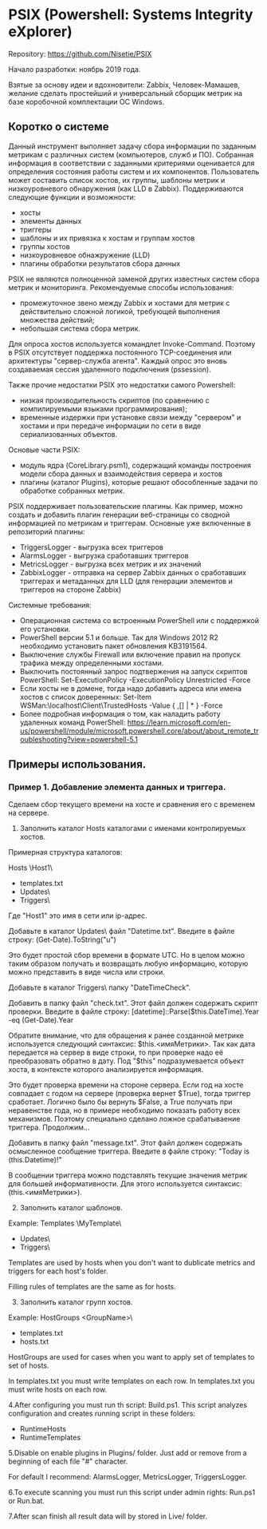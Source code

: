 # PSIX (Powershell: Systems Integrity eXplorer)

Repository: https://github.com/Nisetie/PSIX

Начало разработки: ноябрь 2019 года.

Взятые за основу идеи и вдохновители: Zabbix, Человек-Мамашев, желание сделать простейший и универсальный сборщик метрик на базе коробочной комплектации ОС Windows.

## Коротко о системе

Данный инструмент выполняет задачу сбора информации по заданным метрикам с различных систем (компьютеров, служб и ПО). Собранная информация в соответствии с заданными критериями оценивается для определения состояния работы систем и их компонентов.
Пользователь может составить список хостов, их группы, шаблоны метрик и низкоуровневого обнаружения (как LLD в Zabbix).
Поддерживаются следующие функции и возможности:
- хосты
- элементы данных
- триггеры
- шаблоны и их привязка к хостам и группам хостов
- группы хостов
- низкоуровневое обнажружение (LLD)
- плагины обработки результатов сбора данных

PSIX не являются полноценной заменой других известных систем сбора метрик и мониторинга. Рекомендуемые способы использования:
- промежуточное звено между Zabbix и хостами для метрик с действительно сложной логикой, требующей выполнения множества действий;
- небольшая система сбора метрик.

Для опроса хостов используется командлет Invoke-Command. Поэтому в PSIX отсутствует поддержка постоянного TCP-соединения или архитектуры "сервер-служба агента". Каждый опрос это вновь создаваемая сессия удаленного подключения (pssession).

Также прочие недостатки PSIX это недостатки самого Powershell:
- низкая производительность скриптов (по сравнению с компилируемыми языками программирования);
- временные издержки при установке связи между "сервером" и хостами и при передаче информации по сети в виде сериализованных объектов.

Основые части PSIX:
- модуль ядра (CoreLibrary.psm1), содержащий команды построения модели сбора данных и взаимодействия сервера и хостов
- плагины (каталог Plugins), которые решают обособленные задачи по обработке собранных метрик.

PSIX поддерживает пользовательские плагины. Как пример, можно создать и добавить плагин генерации веб-страницы со сводной информацией по метрикам и триггерам.
Основные уже включенные в репозиторий плагины:
- TriggersLogger - выгрузка всех триггеров
- AlarmsLogger - выгрузка сработавших триггеров
- MetricsLogger - выгрузка всех метрик и их значений
- ZabbixLogger - отправка на сервер Zabbix данных о сработавших триггерах и метаданных для LLD (для генерации элементов и триггеров на стороне Zabbix) 

Системные требования:
- Операционная система со встроенным PowerShell или с поддержкой его установки.
- PowerShell версии 5.1 и больше. Так для Windows 2012 R2 необходимо установить пакет обновления KB3191564.
- Выключение службы Firewall или включение правил на пропуск трафика между определенными хостами.
- Выключить постоянный запрос подтвержения на запуск скриптов PowerShell: Set-ExecutionPolicy -ExecutionPolicy Unrestricted -Force
- Если хосты не в домене, тогда надо добавить адреса или имена хостов с список доверенных: Set-Item WSMan:\localhost\Client\TrustedHosts -Value { <ComputerName>,[<ComputerName>] | * } -Force
- Более подробная информация о том, как наладить работу удаленных команд PowerShell: https://learn.microsoft.com/en-us/powershell/module/microsoft.powershell.core/about/about_remote_troubleshooting?view=powershell-5.1
 
## Примеры использования. 
### Пример 1. Добавление элемента данных и триггера.

Сделаем сбор текущего времени на хосте и сравнения его с временем на сервере.

1. Заполнить каталог Hosts каталогами с именами контролируемых хостов.

Примерная структура каталогов:

Hosts \Host1\
- templates.txt
- Updates\
- Triggers\

Где "Host1" это имя в сети или ip-адрес.

Добавьте в каталог Updates\ файл "Datetime.txt". Введите в файле строку: (Get-Date).ToString("u")

Это будет простой сбор времени в формате UTC. Но в целом можно таким образом получать и возвращать любую информацию, которую можно представить в виде числа или строки.


Добавьте в каталог Triggers\ папку "DateTimeCheck".

Добавить в папку файл "check.txt". Этот файл должен содержать скрипт проверки. Введите в файле строку: [datetime]::Parse($this.DateTime).Year -eq (Get-Date).Year

Обратите внимание, что для обращения к ранее созданной метрике используется следующий синтаксис: $this.<имяМетрики>. Так как дата передается на сервер в виде строки, то при проверке надо её преобразовать обратно в дату. Под "$this" подразумевается объект хоста, в контексте которого анализируется информация.

Это будет проверка времени на стороне сервера. Если год на хосте совпадает с годом на сервере (проверка вернет $True), тогда триггер сработает. Логично было бы вернуть $False, а True получать при неравенстве года, но в примере необходимо показать работу всех механизмов. Поэтому специально сделано ложное срабатываение триггера. Продолжим...

Добавить в папку файл "message.txt". Этот файл должен содержать осмысленное сообщение триггера. Введите в файле строку: "Today is $($this.Datetime)!"

В сообщении триггера можно подставлять текущие значения метрик для большей информативности. Для этого используется синтаксис: $($this.<имяМетрики>).

2. Заполнить каталог шаблонов.

Example:
Templates \MyTemplate\
- Updates\
- Triggers\

Templates are used by hosts when you don't want to dublicate metrics and triggers for each host's folder.

Filling rules of templates are the same as for hosts.

3. Заполнить каталог групп хостов.

Example:
HostGroups \<GroupName>\
- templates.txt
- hosts.txt

HostGroups are used for cases when you want to apply set of templates to set of hosts.

In templates.txt you must write templates on each row.
In templates.txt you must write hosts on each row.

4.After configuring you must run th script: Build.ps1. This script analyzes configuration and creates running script in these folders:
- RuntimeHosts
- RuntimeTemplates

5.Disable on enable plugins in Plugins/ folder. Just add or remove from a beginning of each file "#" character.

For default I recommend: AlarmsLogger, MetricsLogger, TriggersLogger.

6.To execute scanning you must run this script under admin rights: Run.ps1 or Run.bat.

7.After scan finish all result data will by stored in Live/ folder.
